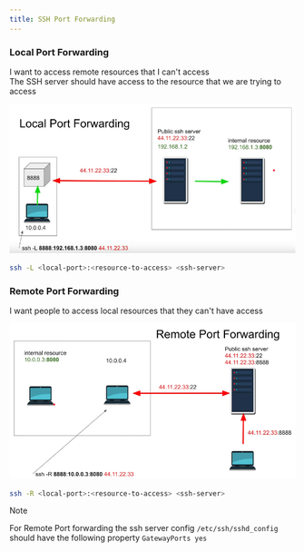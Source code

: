 ```yaml
---
title: SSH Port Forwarding
---
```


### Local Port Forwarding

I want to access remote resources that I can't access  
The SSH server should have access to the resource that we are trying to access

![Local Port Forwarding|600](../images/local_port_forwarding.png)

````bash
ssh -L <local-port>:<resource-to-access> <ssh-server>
````

### Remote Port Forwarding

I want people to access local resources that they can't have access

![Remote Port Forwarding|600](../images/remote_port_forwarding.png)

````bash
ssh -R <local-port>:<resource-to-access> <ssh-server>
````

 > [!NOTE]
 > For Remote Port forwarding the ssh server config `/etc/ssh/sshd_config` should have the following property
 > `GatewayPorts yes`